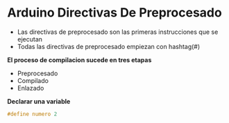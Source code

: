 # Arduino Directivas De Preprocesado

* Las directivas de preprocesado son las primeras instrucciones que se ejecutan
* Todas las directivas de preprocesado empiezan con hashtag(#)

**El proceso de compilacion sucede en tres etapas**

* Preprocesado
* Compilado
* Enlazado

**Declarar una variable**
```c++
#define numero 2
```
